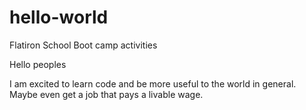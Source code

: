 # hello-world
Flatiron School Boot camp activities

Hello peoples

I am excited to learn code and be more useful to the world in general. 
Maybe even get a job that pays a livable wage. 
